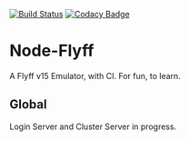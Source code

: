 [![Build Status](https://travis-ci.org/Steve-Nzr/Node-Flyff.svg?branch=develop)](https://travis-ci.org/Steve-Nzr/Node-Flyff)
[![Codacy Badge](https://api.codacy.com/project/badge/Grade/5456b5b6d02b4922a60398a221f90a9e)](https://www.codacy.com/app/Steve-Nzr/Node-Flyff?utm_source=github.com&amp;utm_medium=referral&amp;utm_content=Steve-Nzr/Node-Flyff&amp;utm_campaign=Badge_Grade)

# Node-Flyff
A Flyff v15 Emulator, with CI. For fun, to learn.

## Global
Login Server and Cluster Server in progress.

